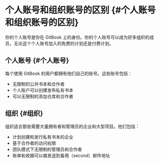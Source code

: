 # 个人账号和组织账号的区别 {#个人账号和组织账号的区别}

你的个人账号是你在 GitBook 上的身份。你的个人账号可以成为好多组织的成员，无论这个个人账号加入的免费的计划还是付费计划。

## 个人账号 {#个人账号}

每个使用 GitBook 的用户都拥有他们自己的账号。这些账号包括：

* 无限制的公共书本和合作者
* 个人账户可以创建发布私有书本
* 可以无限制的添加仓库和合作者

## 组织 {#组织}

组织适合那些需要大量拥有者和管理员的企业和大型项目。他们包括：

* 计划创建和发行私有书本的企业
* 基于合作者的访问权限
* 团队模式下无限制的管理员和合作者
* 账单和收据可以被发送到备用（second）邮件地址



